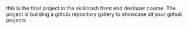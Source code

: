 this is the final project in the skillcrush front end devloper course. The project is
building a github repository gallery to showcase all your github projects
